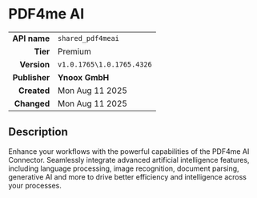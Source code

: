 # PDF4me AI
| | |
|-:|-|
|**API name**|`shared_pdf4meai`|
|**Tier**|Premium|
|**Version**|`v1.0.1765\1.0.1765.4326`|
|**Publisher**|**Ynoox GmbH**|
|**Created**|Mon Aug 11 2025|
|**Changed**|Mon Aug 11 2025|

## Description
Enhance your workflows with the powerful capabilities of the PDF4me AI Connector. Seamlessly integrate advanced artificial intelligence features, including language processing, image recognition, document parsing, generative AI and more to drive better efficiency and intelligence across your processes.

